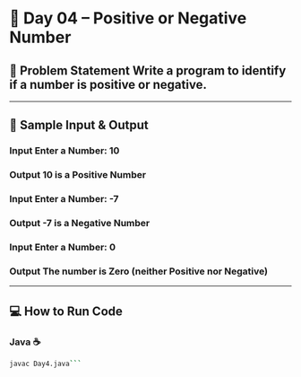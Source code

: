 # 🔢 Day 04 – Positive or Negative Number


  ## 🎯 Problem Statement Write a program to identify if a number is positive or negative. 
  
  --- 
  ## 📝 Sample Input & Output 

  
  ### Input Enter a Number: 10 
  ### Output 10 is a Positive Number 
  ### Input Enter a Number: -7
  ### Output -7 is a Negative Number
  ### Input Enter a Number: 0 
  ### Output The number is Zero (neither Positive nor Negative)

  
  --- 

  
## 💻 How to Run Code  

### Java ☕  
```bash
javac Day4.java```

